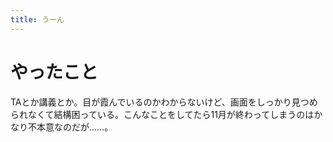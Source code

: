 ```yaml
---
title: うーん
---
```


# やったこと

TAとか講義とか。目が霞んでいるのかわからないけど、画面をしっかり見つめられなくて結構困っている。こんなことをしてたら11月が終わってしまうのはかなり不本意なのだが……。
